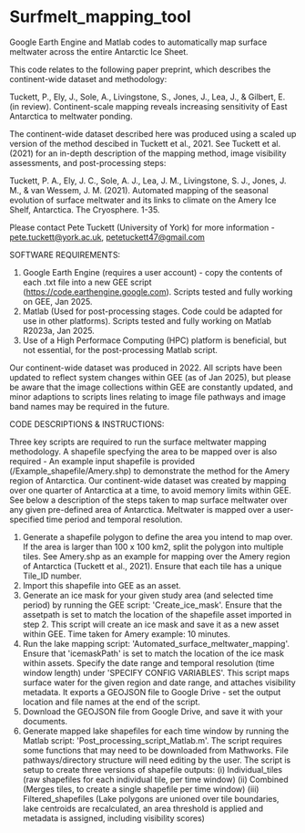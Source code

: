 # Surfmelt_mapping_tool
Google Earth Engine and Matlab codes to automatically map surface meltwater across the entire Antarctic Ice Sheet.

This code relates to the following paper preprint, which describes the continent-wide dataset and methodology:

Tuckett, P., Ely, J., Sole, A., Livingstone, S., Jones, J., Lea, J., & Gilbert, E. (in review). 
Continent-scale mapping reveals increasing sensitivity of East Antarctica to meltwater ponding.

The continent-wide dataset described here was produced using a scaled up version of the method descibed in Tuckett et al., 2021.
See Tuckett et al. (2021) for an in-depth description of the mapping method, image visibility assessments, and post-processing steps:

Tuckett, P. A., Ely, J. C., Sole, A. J., Lea, J. M., Livingstone, S. J., Jones, J. M., & van Wessem, J. M. (2021). 
Automated mapping of the seasonal evolution of surface meltwater and its links to climate on the Amery Ice Shelf, Antarctica. The Cryosphere. 1-35.

Please contact Pete Tuckett (University of York) for more information - pete.tuckett@york.ac.uk, petetuckett47@gmail.com


SOFTWARE REQUIREMENTS:

1) Google Earth Engine (requires a user account) - copy the contents of each .txt file into a new GEE script (https://code.earthengine.google.com). Scripts tested and fully working on GEE, Jan 2025.
2) Matlab (Used for post-processing stages. Code could be adapted for use in other platforms). Scripts tested and fully working on Matlab R2023a, Jan 2025.
3) Use of a High Performace Computing (HPC) platform is beneficial, but not essential, for the post-processing Matlab script.

Our continent-wide dataset was produced in 2022. All scripts have been updated to reflect system changes within GEE (as of Jan 2025), but please be aware that the image collections
within GEE are constantly updated, and minor adaptions to scripts lines relating to image file pathways and image band names may be required in the future.


CODE DESCRIPTIONS & INSTRUCTIONS:

Three key scripts are required to run the surface meltwater mapping methodology. A shapefile specfying the area to be mapped over is also required - An example input shapefile is provided 
(/Example_shapefile/Amery.shp) to demonstrate the method for the Amery region of Antarctica. Our continent-wide dataset was created by mapping over one quarter of Antarctica at a time, to avoid memory limits within GEE. 
See below a description of the steps taken to map surface meltwater over any given pre-defined area of Antarctica.  Meltwater is mapped over a user-specified time period and temporal resolution.

1) Generate a shapefile polygon to define the area you intend to map over. If the area is larger than 100 x 100 km2, split the polygon into multiple tiles. See Amery.shp as an
example for mapping over the Amery region of Antarctica (Tuckett et al., 2021). Ensure that each tile has a unique Tile_ID number.
3) Import this shapefile into GEE as an asset.
4) Generate an ice mask for your given study area (and selected time period) by running the GEE script: 'Create_ice_mask'. Ensure that the assetpath is set to match the location of the shapefile asset
imported in step 2. This script will create an ice mask and save it as a new asset within GEE. Time taken for Amery example: 10 minutes.
5) Run the lake mapping script: 'Automated_surface_meltwater_mapping'. Ensure that 'icemaskPath' is set to match the location of the ice mask within assets. Specify the date range
and temporal resolution (time window length) under 'SPECIFY CONFIG VARIABLES'. This script maps surface water for the given region and date range, and attaches visibility metadata.
It exports a GEOJSON file to Google Drive - set the output location and file names at the end of the script.
6) Download the GEOJSON file from Google Drive, and save it with your documents.
7) Generate mapped lake shapefiles for each time window by running the Matlab script: 'Post_processing_script_Matlab.m'. The script requires some functions that may need to be downloaded 
from Mathworks. File pathways/directory structure will need editing by the user. The script is setup to create three versions of shapefile outputs:
(i) Individual_tiles (raw shapefiles for each individual tile, per time window)
(ii) Combined (Merges tiles, to create a single shapefile per time window)
(iii) Filtered_shapefiles (Lake polygons are unioned over tile boundaries, lake centroids are recalculated, an area threshold is applied and metadata is assigned, including visibility scores)



